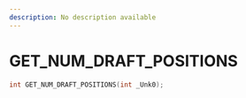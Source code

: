 ```yaml
---
description: No description available 
---
```


# GET_NUM_DRAFT_POSITIONS

```cpp
int GET_NUM_DRAFT_POSITIONS(int _Unk0);
```